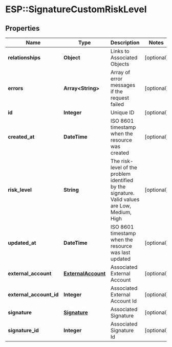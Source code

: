 # ESP::SignatureCustomRiskLevel

## Properties
Name | Type | Description | Notes
------------ | ------------- | ------------- | -------------
**relationships** | **Object** | Links to Associated Objects | [optional] 
**errors** | **Array&lt;String&gt;** | Array of error messages if the request failed | [optional] 
**id** | **Integer** | Unique ID | [optional] 
**created_at** | **DateTime** | ISO 8601 timestamp when the resource was created | [optional] 
**risk_level** | **String** | The risk-level of the problem identified by the signature. Valid values are Low, Medium, High | [optional] 
**updated_at** | **DateTime** | ISO 8601 timestamp when the resource was last updated | [optional] 
**external_account** | [**ExternalAccount**](ExternalAccount.md) | Associated External Account | [optional] 
**external_account_id** | **Integer** | Associated External Account Id | [optional] 
**signature** | [**Signature**](Signature.md) | Associated Signature | [optional] 
**signature_id** | **Integer** | Associated Signature Id | [optional] 


